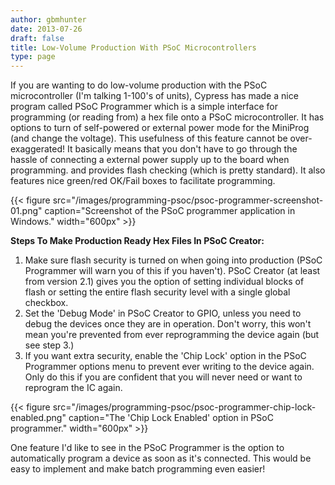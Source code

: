 ```yaml
---
author: gbmhunter
date: 2013-07-26
draft: false
title: Low-Volume Production With PSoC Microcontrollers
type: page
---
```


If you are wanting to do low-volume production with the PSoC microcontroller (I'm talking 1-100's of units), Cypress has made a nice program called PSoC Programmer which is a simple interface for programming (or reading from) a hex file onto a PSoC microcontroller. It has options to turn of self-powered or external power mode for the MiniProg (and change the voltage). This usefulness of this feature cannot be over-exaggerated! It basically means that you don't have to go through the hassle of connecting a external power supply up to the board when programming. and provides flash checking (which is pretty standard). It also features nice green/red OK/Fail boxes to facilitate programming.

{{< figure src="/images/programming-psoc/psoc-programmer-screenshot-01.png" caption="Screenshot of the PSoC programmer application in Windows."  width="600px" >}}

**Steps To Make Production Ready Hex Files In PSoC Creator:**

1. Make sure flash security is turned on when going into production (PSoC Programmer will warn you of this if you haven't). PSoC Creator (at least from version 2.1) gives you the option of setting individual blocks of flash or setting the entire flash security level with a single global checkbox.
2. Set the 'Debug Mode' in PSoC Creator to GPIO, unless you need to debug the devices once they are in operation. Don't worry, this won't mean you're prevented from ever reprogramming the device again (but see step 3.)
3. If you want extra security, enable the 'Chip Lock' option in the PSoC Programmer options menu to prevent ever writing to the device again. Only do this if you are confident that you will never need or want to reprogram the IC again.

{{< figure src="/images/programming-psoc/psoc-programmer-chip-lock-enabled.png" caption="The 'Chip Lock Enabled' option in PSoC programmer."  width="600px" >}}

One feature I'd like to see in the PSoC Programmer is the option to automatically program a device as soon as it's connected. This would be easy to implement and make batch programming even easier!
